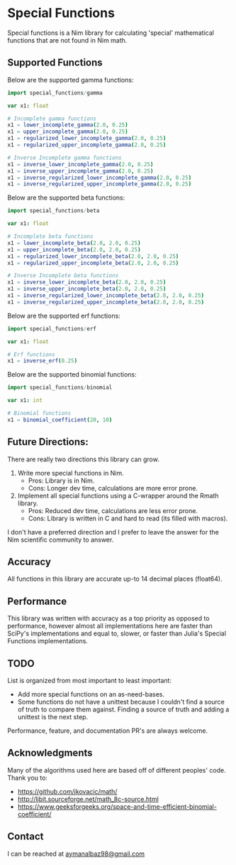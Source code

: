 # Special Functions
Special functions is a Nim library for calculating 'special' mathematical functions that are not found in Nim math.


## Supported Functions
Below are the supported gamma functions:
```Nim
import special_functions/gamma

var x1: float

# Incomplete gamma functions
x1 = lower_incomplete_gamma(2.0, 0.25)
x1 = upper_incomplete_gamma(2.0, 0.25)
x1 = regularized_lower_incomplete_gamma(2.0, 0.25)
x1 = regularized_upper_incomplete_gamma(2.0, 0.25)

# Inverse Incomplete gamma functions
x1 = inverse_lower_incomplete_gamma(2.0, 0.25)
x1 = inverse_upper_incomplete_gamma(2.0, 0.25)
x1 = inverse_regularized_lower_incomplete_gamma(2.0, 0.25)
x1 = inverse_regularized_upper_incomplete_gamma(2.0, 0.25)
```

Below are the supported beta functions:
```Nim
import special_functions/beta

var x1: float

# Incomplete beta functions
x1 = lower_incomplete_beta(2.0, 2.0, 0.25)
x1 = upper_incomplete_beta(2.0, 2.0, 0.25)
x1 = regularized_lower_incomplete_beta(2.0, 2.0, 0.25)
x1 = regularized_upper_incomplete_beta(2.0, 2.0, 0.25)

# Inverse Incomplete beta functions
x1 = inverse_lower_incomplete_beta(2.0, 2.0, 0.25)
x1 = inverse_upper_incomplete_beta(2.0, 2.0, 0.25)
x1 = inverse_regularized_lower_incomplete_beta(2.0, 2.0, 0.25)
x1 = inverse_regularized_upper_incomplete_beta(2.0, 2.0, 0.25)
```

Below are the supported erf functions:
```Nim
import special_functions/erf

var x1: float

# Erf functions
x1 = inverse_erf(0.25)
```

Below are the supported binomial functions:
```Nim
import special_functions/binomial

var x1: int

# Binomial functions
x1 = binomial_coefficient(20, 10)
```


## Future Directions:
There are really two directions this library can grow.
1. Write more special functions in Nim.
	- Pros: Library is in Nim.
	- Cons: Longer dev time, calculations are more error prone.
2. Implement all special functions using a C-wrapper around the Rmath library.
	- Pros: Reduced dev time, calculations are less error prone.
	- Cons: Library is written in C and hard to read (its filled with macros).

I don't have a preferred direction and I prefer to leave the answer for the Nim scientific community to answer.


## Accuracy
All functions in this library are accurate up-to 14 decimal places (float64).


## Performance
This library was written with accuracy as a top priority as opposed to performance, however almost all implementations here are faster than SciPy's implementations and equal to, slower, or faster than Julia's Special Functions implementations. 


## TODO
List is organized from most important to least important:
- Add more special functions on an as-need-bases.
- Some functions do not have a unittest because I couldn't find a source of truth to compare them against. Finding a source of truth and adding a unittest is the next step.

Performance, feature, and documentation PR's are always welcome.


## Acknowledgments
Many of the algorithms used here are based off of different peoples' code.
Thank you to:
- https://github.com/jkovacic/math/
- http://libit.sourceforge.net/math_8c-source.html
- https://www.geeksforgeeks.org/space-and-time-efficient-binomial-coefficient/


## Contact
I can be reached at aymanalbaz98@gmail.com
